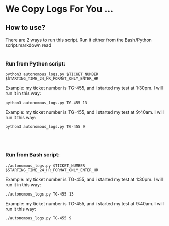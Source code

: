 # We Copy Logs For You ...

## How to use?
There are 2 ways to run this script. Run it either from the Bash/Python script.markdown read
<br>
<br>

### Run from Python script:
```
python3 autonomous_logs.py $TICKET_NUMBER $STARTING_TIME_24_HR_FORMAT_ONLY_ENTER_HR
```
Example: my ticket number is TG-455, and i started my test at 1:30pm. I will run it in this way:
```
python3 autonomous_logs.py TG-455 13
```
Example: my ticket number is TG-455, and i started my test at 9:40am. I will run it this way:
```
python3 autonomous_logs.py TG-455 9
```
<br>
<br>

### Run from Bash script:

```
./autonomous_logs.py $TICKET_NUMBER $STARTING_TIME_24_HR_FORMAT_ONLY_ENTER_HR
```
Example: my ticket number is TG-455, and i started my test at 1:30pm. I will run it in this way:
```
./autonomous_logs.py TG-455 13
```
Example: my ticket number is TG-455, and i started my test at 9:40am. I will run it this way:
```
./autonomous_logs.py TG-455 9
```
